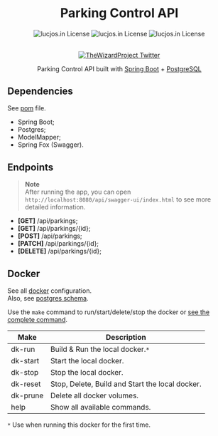 <div align=center>

# Parking Control API

<picture>
    <source media="(prefers-color-scheme: dark)" srcset="https://api.iconify.design/simple-icons/spring.svg?color=white&height=60">
    <img align="center" alt="lucjos.in License" src="https://api.iconify.design/simple-icons/spring.svg?color=%230D1117&height=60">
</picture>
<picture>
    <source media="(prefers-color-scheme: dark)" srcset="https://api.iconify.design/ic/twotone-plus.svg?color=white&height=60">
    <img align="center" alt="lucjos.in License" src="https://api.iconify.design/ic/twotone-plus.svg?color=%230D1117&height=60">
</picture>
<picture>
    <source media="(prefers-color-scheme: dark)" srcset="https://api.iconify.design/simple-icons/postgresql.svg?color=white&height=60">
    <img align="center" alt="lucjos.in License" src="https://api.iconify.design/simple-icons/postgresql.svg?color=%230D1117&height=60">
</picture>

<p align="center">
    <br>
    <a href="./LICENSE" target="_blank">
        <picture>
            <source media="(prefers-color-scheme: dark)" srcset="https://img.shields.io/github/license/lucjosin/parking-control-api?color=%230D1117&style=for-the-badge&labelColor=%230D1117">
            <img align="center" alt="TheWizardProject Twitter" src="https://img.shields.io/github/license/lucjosin/parking-control-api?color=white&style=for-the-badge&labelColor=white">
        </picture>
    </a>
</p>

Parking Control API built with [Spring Boot](https://spring.io) + [PostgreSQL](https://www.postgresql.org/)

</div>

## Dependencies

See [pom](./pom.xml) file.

- Spring Boot;
- Postgres;
- ModelMapper;
- Spring Fox (Swagger).

## Endpoints

> **Note** \
> After running the app, you can open `http://localhost:8080/api/swagger-ui/index.html` to see
more detailed information.

- **[GET]** /api/parkings;
- **[GET]** /api/parkings/{id};
- **[POST]** /api/parkings;
- **[PATCH]** /api/parkings/{id};
- **[DELETE]** /api/parkings/{id};

## Docker

See all [docker](./docker) configuration. \
Also, see [postgres schema](./docker/postgres/migration/1_schema.sql).

Use the `make` command to run/start/delete/stop the docker or [see the complete command](./Makefile).

| Make     | Description                                     |
|----------|-------------------------------------------------|
| dk-run   | Build & Run the local docker.`*`                |
| dk-start | Start the local docker.                         |
| dk-stop  | Stop the local docker.                          |
| dk-reset | Stop, Delete, Build and Start the local docker. |
| dk-prune | Delete all docker volumes.                      |
| help     | Show all available commands.                    |

`*` Use when running this docker for the first time.

